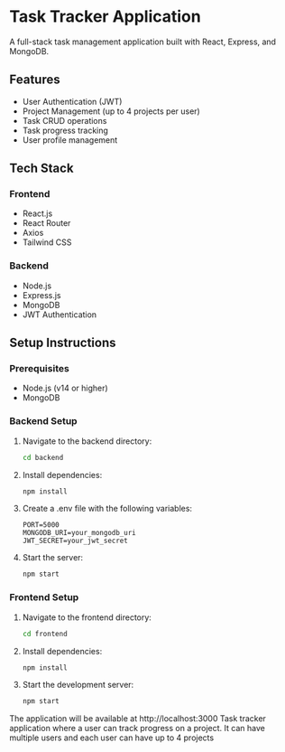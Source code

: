 # Task Tracker Application

A full-stack task management application built with React, Express, and MongoDB.

## Features

- User Authentication (JWT)
- Project Management (up to 4 projects per user)
- Task CRUD operations
- Task progress tracking
- User profile management

## Tech Stack

### Frontend
- React.js
- React Router
- Axios
- Tailwind CSS

### Backend
- Node.js
- Express.js
- MongoDB
- JWT Authentication

## Setup Instructions

### Prerequisites
- Node.js (v14 or higher)
- MongoDB

### Backend Setup
1. Navigate to the backend directory:
   ```bash
   cd backend
   ```
2. Install dependencies:
   ```bash
   npm install
   ```
3. Create a .env file with the following variables:
   ```
   PORT=5000
   MONGODB_URI=your_mongodb_uri
   JWT_SECRET=your_jwt_secret
   ```
4. Start the server:
   ```bash
   npm start
   ```

### Frontend Setup
1. Navigate to the frontend directory:
   ```bash
   cd frontend
   ```
2. Install dependencies:
   ```bash
   npm install
   ```
3. Start the development server:
   ```bash
   npm start
   ```

The application will be available at http://localhost:3000
Task tracker application where a user can track progress on a project. It can have multiple users and each user can have up to 4 projects
